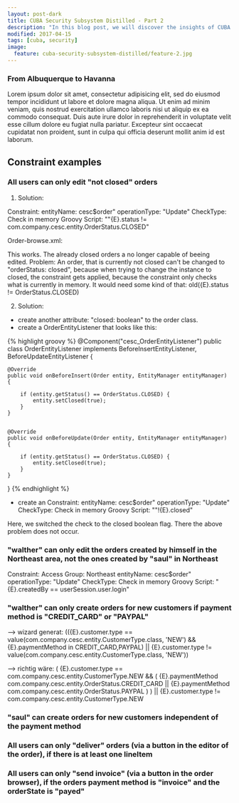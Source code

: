 ```yaml
---
layout: post-dark
title: CUBA Security Subsystem Distilled - Part 2
description: "In this blog post, we will discover the insights of CUBA's Security subsystem and how different business security requirements can be achieved."
modified: 2017-04-15
tags: [cuba, security]
image:
  feature: cuba-security-subsystem-distilled/feature-2.jpg
---
```




<!-- more -->


<img style="float: left; margin-left:-280px; margin-top:-450px;" src="{{site.url}}/images/cuba-security-subsystem-distilled/nebel-7.jpg">


### From Albuquerque to Havanna


Lorem ipsum dolor sit amet, consectetur adipisicing elit, sed do eiusmod tempor incididunt ut labore et dolore magna aliqua. Ut enim ad minim veniam, quis nostrud exercitation ullamco laboris nisi ut aliquip ex ea commodo consequat. Duis aute irure dolor in reprehenderit in voluptate velit esse cillum dolore eu fugiat nulla pariatur. Excepteur sint occaecat cupidatat non proident, sunt in culpa qui officia deserunt mollit anim id est laborum.

<img style="float: right; margin-right:-280px" src="{{site.url}}/images/cuba-security-subsystem-distilled/nebel-6.jpg">



## Constraint examples

### All users can only edit "not closed" orders
1. Solution:

Constraint:
  entityName: cesc$order"
  operationType: "Update"
  CheckType: Check in memory
  Groovy Script: ""{E}.status != com.company.cesc.entity.OrderStatus.CLOSED"

Order-browse.xml:
              <action id="edit" constraintOperationType="update"/>

This works. The already closed orders a no longer capable of beeing edited. Problem: An order, that is currently not closed can't be changed to "orderStatus: closed", because when trying to change the instance to closed, the constraint gets applied, because the constraint only checks what is currently in memory. It would need some kind of that: old({E}.status != OrderStatus.CLOSED)

2. Solution:
- create another attribute: "closed: boolean" to the order class.
- create a OrderEntityListener that looks like this:

{% highlight groovy %}
@Component("cesc_OrderEntityListener")
public class OrderEntityListener implements BeforeInsertEntityListener<Order>, BeforeUpdateEntityListener<Order> {


    @Override
    public void onBeforeInsert(Order entity, EntityManager entityManager) {

        if (entity.getStatus() == OrderStatus.CLOSED) {
            entity.setClosed(true);
        }
    }


    @Override
    public void onBeforeUpdate(Order entity, EntityManager entityManager) {

        if (entity.getStatus() == OrderStatus.CLOSED) {
            entity.setClosed(true);
        }
    }


}
{% endhighlight %}

- create an Constraint:
  entityName: cesc$order"
  operationType: "Update"
  CheckType: Check in memory
  Groovy Script: ""!{E}.closed"

Here, we switched the check to the closed boolean flag. There the above problem does not occur.

### "walther" can only edit the orders created by himself in the Northeast area, not the ones created by "saul" in Northeast

Constraint:
  Access Group: Northeast
  entityName: cesc$order"
  operationType: "Update"
  CheckType: Check in memory
  Groovy Script: "{E}.createdBy == userSession.user.login"

### "walther" can only create orders for new customers if payment method is "CREDIT_CARD" or "PAYPAL"  
--> wizard generat:
(({E}.customer.type == value(com.company.cesc.entity.CustomerType.class, 'NEW') && {E}.paymentMethod in CREDIT_CARD,PAYPAL) || {E}.customer.type != value(com.company.cesc.entity.CustomerType.class, 'NEW'))

--> richtig wäre:
(
    {E}.customer.type == com.company.cesc.entity.CustomerType.NEW
    &&
    (
        {E}.paymentMethod com.company.cesc.entity.OrderStatus.CREDIT_CARD ||
        {E}.paymentMethod com.company.cesc.entity.OrderStatus.PAYPAL
    )
) 
||
{E}.customer.type != com.company.cesc.entity.CustomerType.NEW


### "saul" can create orders for new customers independent of the payment method

### All users can only "deliver" orders (via a button in the editor of the order), if there is at least one lineItem

### All users can only "send invoice" (via a button in the order browser), if the orders payment method is "invoice" and the orderState is "payed"
